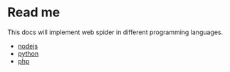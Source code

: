 # Read me

This docs will implement web spider in different programming languages.

- [nodejs](wspider-nodejs/README.md)
- [python](wspider-python/README.md)
- [php](wspider-php/README.md)
